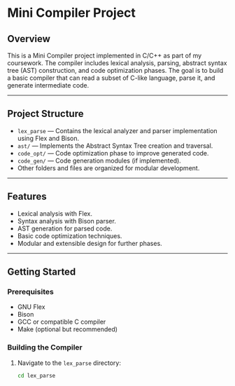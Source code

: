 # Mini Compiler Project

## Overview

This is a Mini Compiler project implemented in C/C++ as part of my coursework. The compiler includes lexical analysis, parsing, abstract syntax tree (AST) construction, and code optimization phases. The goal is to build a basic compiler that can read a subset of C-like language, parse it, and generate intermediate code.

---

## Project Structure

- `lex_parse` — Contains the lexical analyzer and parser implementation using Flex and Bison.
- `ast/` — Implements the Abstract Syntax Tree creation and traversal.
- `code_opt/` — Code optimization phase to improve generated code.
- `code_gen/` — Code generation modules (if implemented).
- Other folders and files are organized for modular development.

---

## Features

- Lexical analysis with Flex.
- Syntax analysis with Bison parser.
- AST generation for parsed code.
- Basic code optimization techniques.
- Modular and extensible design for further phases.

---

## Getting Started

### Prerequisites

- GNU Flex
- Bison
- GCC or compatible C compiler
- Make (optional but recommended)

### Building the Compiler

1. Navigate to the `lex_parse` directory:
   ```bash
   cd lex_parse
